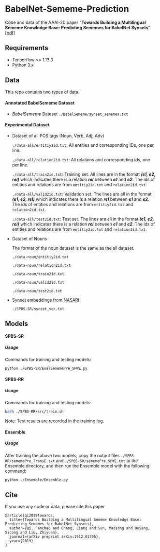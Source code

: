 # BabelNet-Sememe-Prediction
Code and data of the AAAI-20 paper "**Towards Building a Multilingual Sememe Knowledge Base: Predicting Sememes for BabelNet Synsets**" [[pdf]](https://arxiv.org/pdf/1912.01795.pdf)

## Requirements

- Tensorflow >= 1.13.0
- Python 3.x

## Data

This repo contains two types of data. 

#### Annotated BabelSememe Dataset

- *BabelSememe* Dataset `./BabelSememe/synset_sememes.txt`

#### Experimental Dataset

- Dataset of all POS tags (Noun, Verb, Adj, Adv)
  
  `./data-all/entitiy2id.txt`: All entities and corresponding IDs, one per line.

  `./data-all/relation2id.txt`: All relations and corresponding ids, one per line.

  `./data-all/train2id.txt`: Training set. All lines are in the format ***(e1, e2, rel)*** which indicates there is a relation ***rel*** between ***e1*** and ***e2***. The ids of entities and relations are from `entitiy2id.txt` and `relation2id.txt`.

  `./data-all/valid2id.txt`: Validation set. The lines are all in the format ***(e1, e2, rel)*** which indicates there is a relation ***rel*** between ***e1*** and ***e2***. The ids of entities and relations are from `entitiy2id.txt` and `relation2id.txt`.

  `./data-all/test2id.txt`: Test set. The lines are all in the format ***(e1, e2, rel)*** which indicates there is a relation ***rel*** between ***e1*** and ***e2***. The ids of entities and relations are from `entitiy2id.txt` and `relation2id.txt`.

- Dataset of Nouns
  
  The format of the noun dataset is the same as the all dataset.

  `./data-noun/entitiy2id.txt`

  `./data-noun/relation2id.txt`

  `./data-noun/train2id.txt`

  `./data-noun/valid2id.txt`

  `./data-noun/test2id.txt`

- Synset embeddings from [NASARI](http://lcl.uniroma1.it/nasari/)

  `./SPBS-SR/synset_vec.txt`

## Models

#### SPBS-SR

##### Usage

Commands for training and testing models:

```bash
python ./SPBS-SR/EvalSememePre_SPWE.py
```

#### SPBS-RR

##### Usage

Commands for training and testing models:

```bash
bash ./SPBS-RR/src/train.sh
```

Note: Test results are recorded in the training log.

#### Ensemble

##### Usage

After training the above two models, copy the output files `./SPBS-RR/sememePre_TransE.txt` and `./SPBS-SR/sememePre_SPWE.txt` to the Ensemble directory, and then run the Ensemble model with the following command:

```bash
python ./Ensemble/Ensemble.py
```
## Cite

If you use any code or data, please cite this paper

```
@article{qi2019towards,
  title={Towards Building a Multilingual Sememe Knowledge Base: Predicting Sememes for BabelNet Synsets},
  author={Qi, Fanchao and Chang, Liang and Sun, Maosong and Ouyang, Sicong and Liu, Zhiyuan},
  journal={arXiv preprint arXiv:1912.01795},
  year={2019}
}
```
